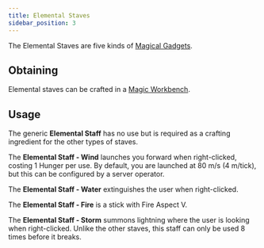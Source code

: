 ```yaml
---
title: Elemental Staves
sidebar_position: 3
---
```


The Elemental Staves are five kinds of [Magical Gadgets](Magical-Gadgets.md).

## Obtaining

Elemental staves can be crafted in a [Magic Workbench](../Basic-Machines/Magic-Workbench.md).

## Usage

The generic **Elemental Staff** has no use but is required as a crafting ingredient for the other types of staves.

The **Elemental Staff - Wind** launches you forward when right-clicked, costing 1 Hunger per use. By default, you are launched at 80 m/s (4 m/tick), but this can be configured by a server operator.

The **Elemental Staff - Water** extinguishes the user when right-clicked.

The **Elemental Staff - Fire** is a stick with Fire Aspect V.

The **Elemental Staff - Storm** summons lightning where the user is looking when right-clicked. Unlike the other staves, this staff can only be used 8 times before it breaks.
